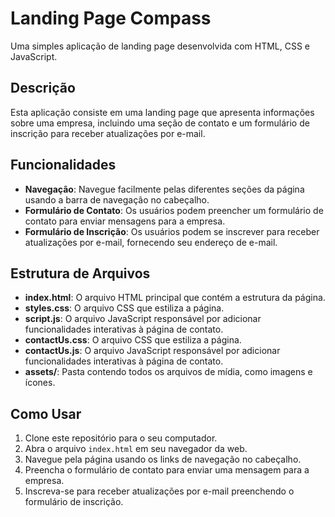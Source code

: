 
# Landing Page Compass

Uma simples aplicação de landing page desenvolvida com HTML, CSS e JavaScript.

## Descrição

Esta aplicação consiste em uma landing page que apresenta informações sobre uma empresa, incluindo uma seção de contato e um formulário de inscrição para receber atualizações por e-mail.

## Funcionalidades

- **Navegação**: Navegue facilmente pelas diferentes seções da página usando a barra de navegação no cabeçalho.
- **Formulário de Contato**: Os usuários podem preencher um formulário de contato para enviar mensagens para a empresa.
- **Formulário de Inscrição**: Os usuários podem se inscrever para receber atualizações por e-mail, fornecendo seu endereço de e-mail.

## Estrutura de Arquivos

- **index.html**: O arquivo HTML principal que contém a estrutura da página.
- **styles.css**: O arquivo CSS que estiliza a página.
-  **script.js**: O arquivo JavaScript responsável por adicionar funcionalidades interativas à página de contato.
- **contactUs.css**: O arquivo CSS que estiliza a página.
- **contactUs.js**: O arquivo JavaScript responsável por adicionar funcionalidades interativas à página de contato.
- **assets/**: Pasta contendo todos os arquivos de mídia, como imagens e ícones.

## Como Usar

1. Clone este repositório para o seu computador.
2. Abra o arquivo `index.html` em seu navegador da web.
3. Navegue pela página usando os links de navegação no cabeçalho.
4. Preencha o formulário de contato para enviar uma mensagem para a empresa.
5. Inscreva-se para receber atualizações por e-mail preenchendo o formulário de inscrição.


